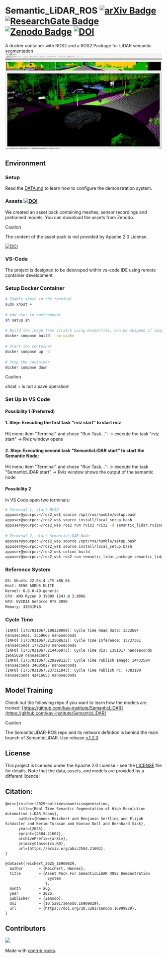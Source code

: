 # Semantic_LiDAR_ROS [![arXiv Badge](https://img.shields.io/badge/arXiv-B31B1B?logo=arxiv&logoColor=fff&style=flat)](https://arxiv.org/abs/2504.21602) [![ResearchGate Badge](https://img.shields.io/badge/ResearchGate-0CB?logo=researchgate&logoColor=fff&style=flat)](https://www.researchgate.net/publication/391328948_Real_Time_Semantic_Segmentation_of_High_Resolution_Automotive_LiDAR_Scans) [![Zenodo Badge](https://img.shields.io/badge/Zenodo-1682D4?logo=zenodo&logoColor=fff&style=flat)]([https://doi.org/10.5281/zenodo.16909829](https://doi.org/10.5281/zenodo.16909829)) [![DOI](https://zenodo.org/badge/DOI/10.5281/zenodo.16909829.svg)](https://doi.org/10.5281/zenodo.16909829)

A docker container with ROS2 and a ROS2 Package for LiDAR semantic segmentation
![rgbImage](images/rviz_screenshot_2024_06_04-12_34_34.png)

## Environment
### Setup
Read the [DATA.md](dataset/DATA.md) to learn how to configure the demonstration system.

### Assets [![DOI](https://zenodo.org/badge/DOI/10.5281/zenodo.16909829.svg)](https://doi.org/10.5281/zenodo.16909829)
We created an asset pack containing meshes, sensor recordings and pretrained models.
You can download the assets from Zenodo. 
> [!CAUTION]
> The content of the asset pack is not provided by Apache 2.0 License.

[![DOI](https://zenodo.org/badge/DOI/10.5281/zenodo.16909829.svg)](https://doi.org/10.5281/zenodo.16909829)

### VS-Code
The project is designed to be delevoped within vs-code IDE using remote container development.

### Setup Docker Container
```bash
# Enable xhost in the terminal
sudo xhost +

# Add user to environment
sh setup.sh

# Build the image from scratch using Dockerfile, can be skipped if image already exists or is loaded from docker registry
docker compose build --no-cache

# Start the container
docker compose up -d

# Stop the container
docker compose down
```

> [!CAUTION]
> xhost + is not a save operation!

### Set Up in VS Code
#### Possibility 1 (Preferred)

#### 1. Step: Executing the first task "rviz start" to start rviz 
Hit menu item "Terminal" and chose "Run Task...":
 -> execute the task "rviz start" -> Rviz window opens 
 
#### 2. Step: Executing second task "SemanticLiDAR start" to start the Semantic Node: 
Hit menu item "Terminal" and chose "Run Task...":
 -> execute the task "SemanticLiDAR start" -> Rviz window shows the output of the semantic node

#### Possibility 2 
In VS Code open two terminals:
```bash
# Terminal 1, start RVIZ
appuser@yourpc:~/ros2_ws$ source /opt/ros/humble/setup.bash
appuser@yourpc:~/ros2_ws$ source install/local_setup.bash
appuser@yourpc:~/ros2_ws$ ros2 run rviz2 rviz2 -d semantic_lidar.rvizsemantic

# Terminal 2, start SemanticLiDAR Node
appuser@yourpc:~/ros2_ws$ source /opt/ros/humble/setup.bash
appuser@yourpc:~/ros2_ws$ source install/local_setup.bash
appuser@yourpc:~/ros2_ws$ colcon build
appuser@yourpc:~/ros2_ws$ ros2 run semantic_lidar_package semantic_lidar_node
```

### Reference System
```bash
OS: Ubuntu 22.04.4 LTS x86_64 
Host: B550 AORUS ELITE 
Kernel: 6.8.0-49-generic 
CPU: AMD Ryzen 9 3900X (24) @ 3.800G 
GPU: NVIDIA GeForce RTX 3090 
Memory: 32031MiB                      
```

### Cycle Time
```
[INFO] [1737031067.198220009]: Cycle Time Read Data: 3332684 nanoseconds, 3359665 nanoseconds
[INFO] [1737031067.212568632]: Cycle Time Inference: 13737361 nanoseconds 17725170 nanoseconds
[INFO] [1737031067.214456973]: Cycle Time Vis: 1351017 nanoseconds 19665629 nanoseconds
[INFO] [1737031067.229298125]: Cycle Time Publish Image: 14433504 nanoseconds 34605027 nanoseconds
[INFO] [1737031067.237311043]: Cycle Time Publish PC: 7383180 nanoseconds 42416655 nanoseconds
```

## Model Training
Check out the following repo if you want to learn how the models are trained:
[https://github.com/kav-institute/SemanticLiDAR](https://github.com/kav-institute/SemanticLiDAR)


> [!CAUTION]
> The SemanticLiDAR-ROS repo and its network defintion is behind the main branch of SemanticLiDAR. Use release [v.1.2.0](https://github.com/kav-institute/SemanticLiDAR/releases/tag/v1.2.0)


<a name="license"></a>
## License
This project is licensed under the Apache 2.0 License - see the [LICENSE](LICENSE) file for details. Note that the data, assets, and models are provided by a different licence!


## Citation:
```
@misc{reichert2025realtimesemanticsegmentation,
      title={Real Time Semantic Segmentation of High Resolution Automotive LiDAR Scans}, 
      author={Hannes Reichert and Benjamin Serfling and Elijah Schüssler and Kerim Turacan and Konrad Doll and Bernhard Sick},
      year={2025},
      eprint={2504.21602},
      archivePrefix={arXiv},
      primaryClass={cs.RO},
      url={https://arxiv.org/abs/2504.21602}, 
}

@dataset{reichert_2025_16909829,
  author       = {Reichert, Hannes},
  title        = {Asset Pack For SemanticLiDAR ROS2 Demonstration
                   System
                  },
  month        = aug,
  year         = 2025,
  publisher    = {Zenodo},
  doi          = {10.5281/zenodo.16909829},
  url          = {https://doi.org/10.5281/zenodo.16909829},
}
```


## Contributors
<a href="https://github.com/kav-institute/Semantic_LiDAR_ROS/graphs/contributors">
  <img src="https://contrib.rocks/image?repo=kav-institute/Semantic_LiDAR_ROS" />
</a>

Made with [contrib.rocks](https://contrib.rocks).
